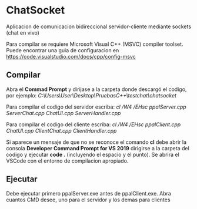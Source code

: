 # ChatSocket
 Aplicacion de comunicacion bidireccional servidor-cliente mediante sockets (chat en vivo)
 
 Para compilar se requiere Microsoft Visual C++ (MSVC) compiler toolset. 
 Puede encontrar una guia de configuracion en https://code.visualstudio.com/docs/cpp/config-msvc

## Compilar
Abra el **Commad Prompt** y dirijase a la carpeta donde descargó el codigo, por ejemplo: *C:\Users\User\Desktop\PruebasC++\testchat\chatsocket*

Para compilar el codigo del servidor escriba: *cl /W4 /EHsc ppalServer.cpp  ServerChat.cpp ChatUI.cpp ServerHandler.cpp*

Para compilar el codigo del cliente escriba: *cl /W4 /EHsc ppalClient.cpp ChatUI.cpp ClientChat.cpp ClientHandler.cpp*

Si aparece un mensaje de que no se reconoce el comando **cl** debe abrir la consola **Developer Command Prompt for VS 2019** dirigirse a la carpeta del codigo y ejecutar **code .** (incluyendo el espacio y el punto). Se abrira el VSCode con el entorno de compilacion apropiado.

## Ejecutar
Debe ejecutar primero ppalServer.exe antes de ppalClient.exe. Abra cuantos CMD desee, uno para el servidor y los demas para clientes

